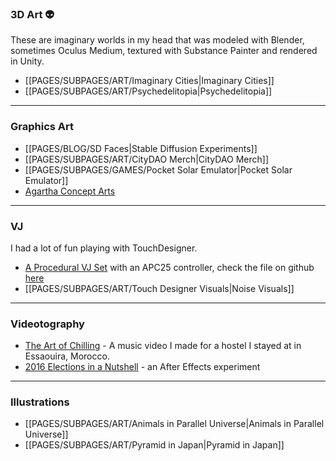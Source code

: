 ### 3D Art 👽
These are imaginary worlds in my head that was modeled with Blender, sometimes Oculus Medium, textured with Substance Painter and rendered in Unity.
- [[PAGES/SUBPAGES/ART/Imaginary Cities|Imaginary Cities]]
- [[PAGES/SUBPAGES/ART/Psychedelitopia|Psychedelitopia]]
----
### Graphics Art
- [[PAGES/BLOG/SD Faces|Stable Diffusion Experiments]]
- [[PAGES/SUBPAGES/ART/CityDAO Merch|CityDAO Merch]]
- [[PAGES/SUBPAGES/GAMES/Pocket Solar Emulator|Pocket Solar Emulator]]
- [Agartha Concept Arts](https://www.notion.so/agarthamap/Concept-Arts-d12abfa30aac47c3b8a37e9aa1c19c16)
----
### VJ
I had a lot of fun playing with TouchDesigner.
- [A Procedural VJ Set](https://www.instagram.com/p/CIP7kxXFNqZ/) with an APC25 controller, check the file on github [here](https://github.com/nicosxt/noisemidi_touchdesigner)
- [[PAGES/SUBPAGES/ART/Touch Designer Visuals|Noise Visuals]]
----
### Videotography
- [The Art of Chilling](https://www.youtube.com/watch?v=eFYcTnonork&ab_channel=NicoS) - A music video I made for a hostel I stayed at in Essaouira, Morocco.
- [2016 Elections in a Nutshell](https://www.youtube.com/watch?v=jWgii34kzYo&ab_channel=AnimatedReality) - an After Effects experiment

----
### Illustrations
- [[PAGES/SUBPAGES/ART/Animals in Parallel Universe|Animals in Parallel Universe]]
- [[PAGES/SUBPAGES/ART/Pyramid in Japan|Pyramid in Japan]]
